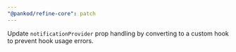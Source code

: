 ```yaml
---
"@pankod/refine-core": patch
---
```


Update `notificationProvider` prop handling by converting to a custom hook to prevent hook usage errors.
